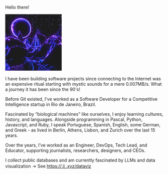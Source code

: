 Hello there!

![gif](alt.gif)

I have been building software projects since connecting to the Internet was an expensive ritual starting with mystic sounds for a mere 0.007MB/s. What a journey it has been since the 90's!

Before Git existed, I've worked as a Software Developer for a Competitive Intelligence startup in Rio de Janeiro, Brazil.

Fascinated by “biological machines” like ourselves, I enjoy learning cultures, history, and languages. Alongside programming in Pascal, Python, Javascript, and Ruby, I speak Portuguese, Spanish, English, some German, and Greek - as lived in Berlin, Athens, Lisbon, and Zurich over the last 15 years.

Over the years, I’ve worked as an Engineer, DevOps, Tech Lead, and Educator, supporting journalists, researchers, designers, and CEOs.

I collect public databases and am currently fascinated by LLMs and data visualization → See https://ミ.xyz/dataviz
